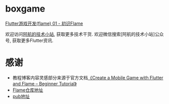 # boxgame

[Flutter游戏开发(flame) 01 - 初识Flame](https://blog.bugcatt.com/?p=279)

欢迎访问[阿航的技术小站](https://blog.bugcatt.com/), 获取更多技术干货.
欢迎微信搜索[阿航的技术小站]公众号, 获取更多Flutter资讯.

# 感谢
- 教程博客内容灵感部分来源于官方文档[《Create a Mobile Game with Flutter and Flame – Beginner Tutorial》](https://jap.alekhin.io/create-mobile-game-flutter-flame-beginner-tutorial)
- [Flame仓库地址](https://github.com/flame-engine/flame)
- [pub地址](https://pub.flutter-io.cn/packages/flame)
